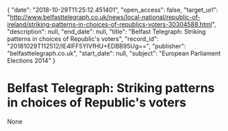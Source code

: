 {
  "date": "2018-10-29T11:25:12.451401", 
  "open_access": false, 
  "target_url": "http://www.belfasttelegraph.co.uk/news/local-national/republic-of-ireland/striking-patterns-in-choices-of-republics-voters-30304588.html", 
  "description": null, 
  "end_date": null, 
  "title": "Belfast Telegraph: Striking patterns in choices of Republic's voters", 
  "record_id": "20181029T112512/IE4lFF5YIVfHU+EDBB95Ug==", 
  "publisher": "belfasttelegraph.co.uk", 
  "start_date": null, 
  "subject": "European Parliament Elections 2014"
}

# Belfast Telegraph: Striking patterns in choices of Republic's voters

None